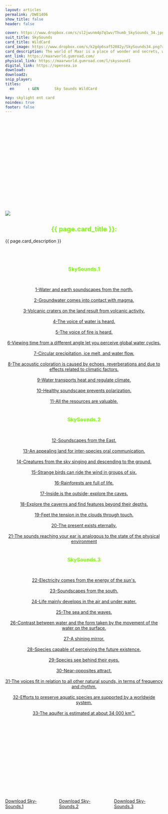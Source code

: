 ```yaml
---
layout: articles
permalink: /DWE1406
show_title: false
header: false

cover: https://www.dropbox.com/s/sl2jwunm4p7q1wv/Thumb_SkySounds_34.jpg?raw=1
suit_title: SkySounds
card_title: WildCard
card_image: https://www.dropbox.com/s/k2gdp6saf52082y/SkySounds34.png?raw=1
card_description: The world of Maar is a place of wonder and secrets, where the stars dance in the sky and the colors of the ground sing. It is a Circumbinary planet, where two suns embrace, and four moons keep watch. A world where triune brain beings roam, creatures of infinite creation and curiosity. The Maar, a volcanic crater, is the heart of this world. It was born from a fiery kiss between the soil and the water, and it holds within it a lake as calm as a dream. A place of pilgrimage, where the living creatures come to listen to the whispers of the ground and the songs of the stars. This place has been a source of inspiration for the people since ancient times. They have woven myths and legends around it, and they have created music that echoes its beauty and power. Music is woven into the fabric of their society, it is the rhythm of their days and the melody of their nights.
ent_link: https://maarworld.gumroad.com/
physical_link: https://maarworld.gumroad.com/l/skysound1
digital_link: https://opensea.io
download: 
download2:  
snip_player: 
titles:
  en      : &EN       Sky Sounds WildCard 

key: skylight ent card 
noindex: true
footer: false
---
```


<div class="hero hero--dark" style='height: 233px; background-image: url("/img/433.1b.jpg");'>
  <div class="hero__content">  
  </div>
</div>


<br><br>

<div class="item">
  <div class="item__image">
  <img class="image image--lg" src="{{ page.card_image}}" style="margin:0 auto; display:block;"/>
  </div>
  <div class="item__content">
    <div class="item__header">
      <div style="text-align: center;">
        <h2 style="color: lawngreen;">{{ page.card_title }}:</h2>
      </div>    
    </div>
    <div class="item__description">
      <p>{{ page.card_description }}</p>
    </div>
  </div>
</div>

<br><br>

<div style="text-align: center;">


<h3 style="color: lawngreen;">SkySounds.1</h3><br>

<a href="https://maar.world/EBT5599"	target="_blank"> 1-Water and earth soundscapes from the north. </a><br><br>
<a href="https://maar.world/DJX9483"	target="_blank"> 2-Groundwater comes into contact with magma.  </a><br><br>
<a href="https://maar.world/UMN2909"	target="_blank"> 3-Volcanic craters on the land result from volcanic activity. </a><br><br>
<a href="https://maar.world/TMK694"	target="_blank"> 4-The voice of water is heard.  </a><br><br>
<a href="https://maar.world/SVA679"	target="_blank"> 5-The voice of fire is heard. </a><br><br>
<a href="https://maar.world/CRZ5922"	target="_blank"> 6-Viewing time from a different angle let you perceive global water cycles.</a><br><br>
<a href="https://maar.world/TOP2071"	target="_blank"> 7-Circular precipitation, ice melt, and water flow. </a><br><br>
<a href="https://maar.world/LAQ6106"	target="_blank"> 8-The acoustic coloration is caused by echoes, reverberations and due to effects related to climatic factors.</a><br><br>
<a href="https://maar.world/KME3578"	target="_blank"> 9-Water transports heat and regulate climate. </a><br><br>
<a href="https://maar.world/BCC4992"	target="_blank"> 10-Healthy soundscape prevents polarization. </a><br><br>
<a href="https://maar.world/DVG9370"	target="_blank"> 11-All the resources are valuable. </a><br><br>

<h3 style="color: lawngreen;">SkySounds.2</h3><br>

<a href="https://maar.world/LYN4636"	target="_blank"> 12-Soundscapes from the East. </a><br><br>
<a href="https://maar.world/ROH1693"	target="_blank"> 13-An appealing land for inter-species oral communication.  </a><br><br>
<a href="https://maar.world/BZD8282"	target="_blank"> 14-Creatures from the sky singing and descending to the ground. </a><br><br>
<a href="https://maar.world/AXP3732"	target="_blank"> 15-Strange birds can ride the wind in groups of six.  </a><br><br>
<a href="https://maar.world/KXQ7964"	target="_blank"> 16-Rainforests are full of life. </a><br><br>
<a href="https://maar.world/ZHQ9392"	target="_blank"> 17-Inside is the outside; explore the caves. </a><br><br>
<a href="https://maar.world/ROK6739"  target="_blank"> 18-Explore the caverns and find features beyond their depths. </a><br><br>
<a href="https://maar.world/ZPH9206"	target="_blank"> 19-Feet the tension in the clouds through touch. </a><br><br>
<a href="https://maar.world/SIX7919"	target="_blank"> 20-The present exists eternally. </a><br><br>
<a href="https://maar.world/VKS9121"	target="_blank"> 21-The sounds reaching your ear is analogous to the state of the physical environment </a><br><br>

<h3 style="color: lawngreen;">SkySounds.3</h3><br>

<a href="https://maar.world/PHR6198"	target="_blank"> 22-Electricity comes from the energy of the sun's. </a><br><br>
<a href="https://maar.world/VHQ3300"	target="_blank"> 23-Soundscapes from the south.  </a><br><br>
<a href="https://maar.world/IWG8041"	target="_blank"> 24-Life mainly develops in the air and under water. </a><br><br>
<a href="https://maar.world/SHF4580"	target="_blank"> 25-The sea and the waves. </a><br><br>
<a href="https://maar.world/QUP1235"	target="_blank"> 26-Contrast between water and the form taken by the movement of the water on the surface. </a><br><br>
<a href="https://maar.world/CXX8705"	target="_blank"> 27-A shining mirror. </a><br><br>
<a href="https://maar.world/IBM5970"	target="_blank"> 28-Species capable of perceiving the future existence.  </a><br><br>
<a href="https://maar.world/BQA976"	target="_blank"> 29-Species see behind their eyes. </a><br><br>
<a href="https://maar.world/YAC2340"	target="_blank"> 30-Near-opposites attract. </a><br><br>
<a href="https://maar.world/XEW6454"	target="_blank"> 31-The voices fit in relation to all other natural sounds, in terms of frequency and rhythm. </a><br><br>
<a href="https://maar.world/BWN1651"	target="_blank"> 32-Efforts to preserve aquatic species are supported by a worldwide system. </a><br><br>
<a href="https://maar.world/NTH7336"	target="_blank"> 33-The aquifer is estimated at about 34 000 km¹¹. </a><br><br>
  </div>


<div class="hero hero--dark" style='height: 233px; background-image: url("/img/433.2.jpg");'>
  <div class="hero__content">  
  </div>
</div>





<div class="hero hero--dark" style="height: 233px;">
  <div class="hero__content" style="display: flex; justify-content: center; align-items: center;">
    <a href="https://dl.dropboxusercontent.com/s/wuspumq20nie54q/SkySounds.1.wav?raw=1" class="button button--error">
      <span class="material-symbols-outlined">Download</span> Sky-Sounds.1
    </a>
    <span style="margin: 0 10px;"></span> <!-- Adjust the value as per your preference -->
    <a href="https://dl.dropboxusercontent.com/s/2e3d9z4b5mc0u9s/SkySounds.2.wav?raw=1" class="button button--error">
      <span class="material-symbols-outlined">Download</span> Sky-Sounds.2
    </a>
       <span style="margin: 0 10px;"></span> <!-- Adjust the value as per your preference -->
    <a href="https://dl.dropboxusercontent.com/s/gekbu45br6radwj/SkySounds.3.wav?raw=1" class="button button--error">
      <span class="material-symbols-outlined">Download</span> Sky-Sounds.3
    </a>
  </div>
</div>
